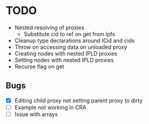 # TODO

- Nested resolving of proxies
  - Substitute cid to ref on get from ipfs
- Cleanup type declarations around ICid and cids
- Throw on accessing data on unloaded proxy
- Creating nodes with nested IPLD proxies
- Setting nodes with nested IPLD proxies
- Recurse flag on get

## Bugs

- [x] Editing child proxy not setting parent proxy to dirty
- [ ] Example not working in CRA
- [ ] Issue with arrays
